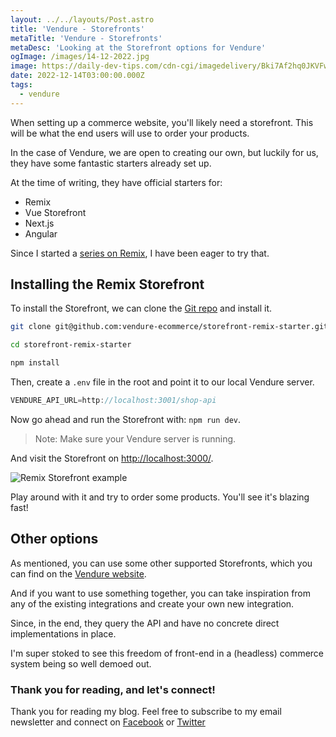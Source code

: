 ```yaml
---
layout: ../../layouts/Post.astro
title: 'Vendure - Storefronts'
metaTitle: 'Vendure - Storefronts'
metaDesc: 'Looking at the Storefront options for Vendure'
ogImage: /images/14-12-2022.jpg
image: https://daily-dev-tips.com/cdn-cgi/imagedelivery/Bki7Af2hq0JKVFw1XYYMQg/d9fce0e2-c0f0-4d8e-b922-c51dc0e49000
date: 2022-12-14T03:00:00.000Z
tags:
  - vendure
---
```


When setting up a commerce website, you'll likely need a storefront. This will be what the end users will use to order your products.

In the case of Vendure, we are open to creating our own, but luckily for us, they have some fantastic starters already set up.

At the time of writing, they have official starters for:

- Remix
- Vue Storefront
- Next.js
- Angular

Since I started a [series on Remix](https://daily-dev-tips.com/tags/remix/), I have been eager to try that.

## Installing the Remix Storefront

To install the Storefront, we can clone the [Git repo](https://github.com/vendure-ecommerce/storefront-remix-starter) and install it.

```bash
git clone git@github.com:vendure-ecommerce/storefront-remix-starter.git

cd storefront-remix-starter

npm install
```

Then, create a `.env` file in the root and point it to our local Vendure server.

```js
VENDURE_API_URL=http://localhost:3001/shop-api
```

Now go ahead and run the Storefront with: `npm run dev`.

> Note: Make sure your Vendure server is running.

And visit the Storefront on [http://localhost:3000/](http://localhost:3000/).

![Remix Storefront example](https://cdn.hashnode.com/res/hashnode/image/upload/v1670909460542/tTALBNZ5F.png)

Play around with it and try to order some products. You'll see it's blazing fast!

## Other options

As mentioned, you can use some other supported Storefronts, which you can find on the [Vendure website](https://www.vendure.io/integration/).

And if you want to use something together, you can take inspiration from any of the existing integrations and create your own new integration.

Since, in the end, they query the API and have no concrete direct implementations in place.

I'm super stoked to see this freedom of front-end in a (headless) commerce system being so well demoed out.

### Thank you for reading, and let's connect!

Thank you for reading my blog. Feel free to subscribe to my email newsletter and connect on [Facebook](https://www.facebook.com/DailyDevTipsBlog) or [Twitter](https://twitter.com/DailyDevTips1)
